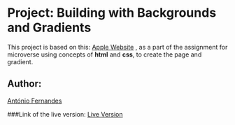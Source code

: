 # Project: Building with Backgrounds and Gradients
This project is based on this: [Apple Website](https://web.archive.org/web/20140301004610/http://www.apple.com/) , as a part of the assignment for microverse using concepts of **html** and **css**, to create the page and gradient.
## Author:
[António Fernandes](http://github.com/trox115)

###Link of the live version:
[Live Version](https://raw.githack.com/trox115/apple/development/index.html)


